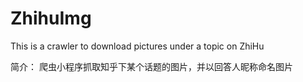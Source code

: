 # ZhihuImg
This is a crawler to download pictures under a topic on ZhiHu

简介：
爬虫小程序抓取知乎下某个话题的图片，并以回答人昵称命名图片

